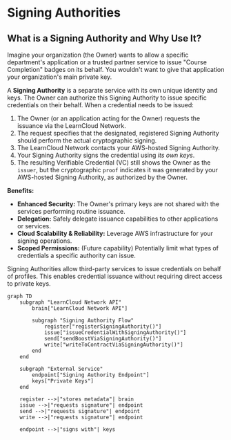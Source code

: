 # Signing Authorities

## **What is a Signing Authority and Why Use It?**

Imagine your organization (the Owner) wants to allow a specific department's application or a trusted partner service to issue "Course Completion" badges on its behalf. You wouldn't want to give that application your organization's main private key.

A **Signing Authority** is a separate service with its own unique identity and keys. The Owner can authorize this Signing Authority to issue specific credentials on their behalf. When a credential needs to be issued:

1. The Owner (or an application acting for the Owner) requests the issuance via the LearnCloud Network.
2. The request specifies that the designated, registered Signing Authority should perform the actual cryptographic signing.
3. The LearnCloud Network contacts your AWS-hosted Signing Authority.
4. Your Signing Authority signs the credential using _its own keys_.
5. The resulting Verifiable Credential (VC) still shows the Owner as the `issuer`, but the cryptographic `proof` indicates it was generated by your AWS-hosted Signing Authority, as authorized by the Owner.

**Benefits:**

* **Enhanced Security:** The Owner's primary keys are not shared with the services performing routine issuance.
* **Delegation:** Safely delegate issuance capabilities to other applications or services.
* **Cloud Scalability & Reliability:** Leverage AWS infrastructure for your signing operations.
* **Scoped Permissions:** (Future capability) Potentially limit what types of credentials a specific authority can issue.&#x20;

Signing Authorities allow third-party services to issue credentials on behalf of profiles. This enables credential issuance without requiring direct access to private keys.

```mermaid
graph TD
    subgraph "LearnCloud Network API"
        brain["LearnCloud Network API"]

        subgraph "Signing Authority Flow"
            register["registerSigningAuthority()"]
            issue["issueCredentialWithSigningAuthority()"]
            send["sendBoostViaSigningAuthority()"]
            write["writeToContractViaSigningAuthority()"]
        end
    end

    subgraph "External Service"
        endpoint["Signing Authority Endpoint"]
        keys["Private Keys"]
    end

    register -->|"stores metadata"| brain
    issue -->|"requests signature"| endpoint
    send -->|"requests signature"| endpoint
    write -->|"requests signature"| endpoint

    endpoint -->|"signs with"| keys
```

